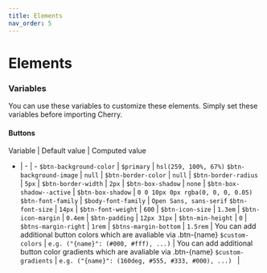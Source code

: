 ```yaml
---
title: Elements
nav_order: 5
---
```


# Elements

### Variables

You can use these variables to customize these elements. Simply set these variables before importing Cherry.

#### Buttons

Variable | Default value | Computed value
- | - | -
`$btn-background-color`   | `$primary` | `hsl(259, 100%, 67%)`
`$btn-background-image`   | `null` |
`$btn-border-color`       | `null` |
`$btn-border-radius`      | `5px` |
`$btn-border-width`       | `2px` |
`$btn-box-shadow`         | `none` |
`$btn-box-shadow--active` | `$btn-box-shadow` | `0 0 10px 0px rgba(0, 0, 0, 0.05)`
`$btn-font-family`        | `$body-font-family` | `Open Sans, sans-serif`
`$btn-font-size`          | `14px` |
`$btn-font-weight`        | `600` |
`$btn-icon-size`          | `1.3em` |
`$btn-icon-margin`        | `0.4em` |
`$btn-padding`            | `12px 31px` |
`$btn-min-height`         | `0` |
`$btns-margin-right`      | `1rem` |
`$btns-margin-bottom`     | `1.5rem` |
You can add additional button colors which are avaliable via .btn-{name}
`$custom-colors`          | `e.g. ("{name}": (#000, #fff), ...)` |
You can add additional button color gradients which are avaliable via .btn-{name}
`$custom-gradients`       | `e.g. ("{name}": (160deg, #555, #333, #000), ...) ` |
